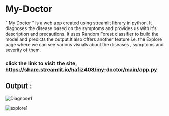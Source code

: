 # My-Doctor
   " My Doctor " is a web app created using streamlit library in python. It diagnoses the disease based on the symptoms and provides us with it's description and precautions. It uses Random Forest classifier to build the model and predicts the output.It also offers another feature i.e. the Explore page where we can see various visuals about the diseases , symptoms and severity of them.
   
### click the link to visit the site, https://share.streamlit.io/hafiz408/my-doctor/main/app.py
   ## Output :
   
![Diagnose1](https://user-images.githubusercontent.com/65387738/140934584-162adb40-4733-43e5-91b5-be252df7e23d.PNG)

![explore1](https://user-images.githubusercontent.com/65387738/140935234-dc7f9b83-ccc2-40f8-a970-93d3b4d70e30.png)
